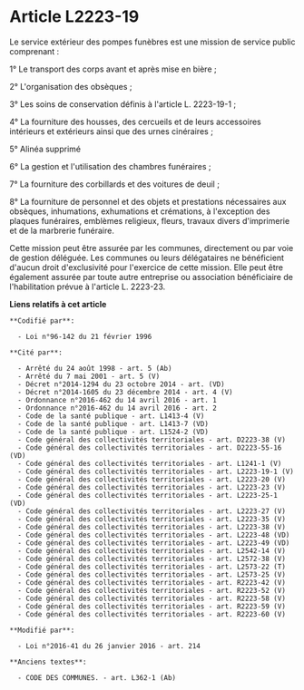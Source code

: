 # Article L2223-19

Le service extérieur des pompes funèbres est une mission de service public comprenant : 

1° Le transport des corps avant et après mise en bière ; 

2° L'organisation des obsèques ; 

3° Les soins de conservation définis à l'article L. 2223-19-1 ; 

4° La fourniture des housses, des cercueils et de leurs accessoires intérieurs et extérieurs ainsi que des urnes
cinéraires ; 

5° Alinéa supprimé 

6° La gestion et l'utilisation des chambres funéraires ; 

7° La fourniture des corbillards et des voitures de deuil ; 

8° La fourniture de personnel et des objets et prestations nécessaires aux obsèques, inhumations, exhumations et crémations,
à l'exception des plaques funéraires, emblèmes religieux, fleurs, travaux divers d'imprimerie et de la marbrerie funéraire. 

Cette mission peut être assurée par les communes, directement ou par voie de gestion déléguée. Les communes ou leurs
délégataires ne bénéficient d'aucun droit d'exclusivité pour l'exercice de cette mission. Elle peut être également assurée
par toute autre entreprise ou association bénéficiaire de l'habilitation prévue à l'article L. 2223-23.

**Liens relatifs à cet article**

	**Codifié par**:

	  - Loi n°96-142 du 21 février 1996

	**Cité par**:

	  - Arrêté du 24 août 1998 - art. 5 (Ab)
	  - Arrêté du 7 mai 2001 - art. 5 (V)
	  - Décret n°2014-1294 du 23 octobre 2014 - art. (VD)
	  - Décret n°2014-1605 du 23 décembre 2014 - art. 4 (V)
	  - Ordonnance n°2016-462 du 14 avril 2016 - art. 1
	  - Ordonnance n°2016-462 du 14 avril 2016 - art. 2
	  - Code de la santé publique - art. L1413-4 (V)
	  - Code de la santé publique - art. L1413-7 (VD)
	  - Code de la santé publique - art. L1524-2 (VD)
	  - Code général des collectivités territoriales - art. D2223-38 (V)
	  - Code général des collectivités territoriales - art. D2223-55-16 (VD)
	  - Code général des collectivités territoriales - art. L1241-1 (V)
	  - Code général des collectivités territoriales - art. L2223-19-1 (V)
	  - Code général des collectivités territoriales - art. L2223-20 (V)
	  - Code général des collectivités territoriales - art. L2223-23 (V)
	  - Code général des collectivités territoriales - art. L2223-25-1 (VD)
	  - Code général des collectivités territoriales - art. L2223-27 (V)
	  - Code général des collectivités territoriales - art. L2223-35 (V)
	  - Code général des collectivités territoriales - art. L2223-38 (V)
	  - Code général des collectivités territoriales - art. L2223-48 (VD)
	  - Code général des collectivités territoriales - art. L2223-49 (VD)
	  - Code général des collectivités territoriales - art. L2542-14 (V)
	  - Code général des collectivités territoriales - art. L2572-38 (V)
	  - Code général des collectivités territoriales - art. L2573-22 (T)
	  - Code général des collectivités territoriales - art. L2573-25 (V)
	  - Code général des collectivités territoriales - art. R2223-42 (V)
	  - Code général des collectivités territoriales - art. R2223-52 (V)
	  - Code général des collectivités territoriales - art. R2223-58 (V)
	  - Code général des collectivités territoriales - art. R2223-59 (V)
	  - Code général des collectivités territoriales - art. R2223-60 (V)

	**Modifié par**:

	  - Loi n°2016-41 du 26 janvier 2016 - art. 214

	**Anciens textes**:

	  - CODE DES COMMUNES. - art. L362-1 (Ab)

